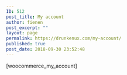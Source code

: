 ```yaml
---
ID: 512
post_title: My account
author: fienen
post_excerpt: ""
layout: page
permalink: https://drunkenux.com/my-account/
published: true
post_date: 2018-09-30 23:52:48
---
```

[woocommerce_my_account]